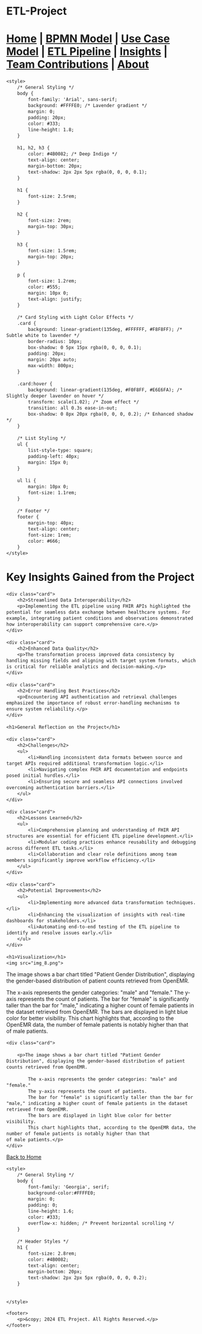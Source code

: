 # ETL-Project



[Home](index.md) | [BPMN Model](bpmn.md) | [Use Case Model](use_case.md) | [ETL Pipeline](etl_pipeline.md) | [Insights](insights.md) | [Team Contributions](team.md) | [About](about.md)
=======


<html lang="en">
<head>
    <meta charset="UTF-8">
    <meta name="viewport" content="width=device-width, initial-scale=1.0">
    <title>Project Insights</title>
   
    <style>
        /* General Styling */
        body {
            font-family: 'Arial', sans-serif;
            background: #FFFFE0; /* Lavender gradient */
            margin: 0;
            padding: 20px;
            color: #333;
            line-height: 1.8;
        }

        h1, h2, h3 {
            color: #4B0082; /* Deep Indigo */
            text-align: center;
            margin-bottom: 20px;
            text-shadow: 2px 2px 5px rgba(0, 0, 0, 0.1);
        }

        h1 {
            font-size: 2.5rem;
        }

        h2 {
            font-size: 2rem;
            margin-top: 30px;
        }

        h3 {
            font-size: 1.5rem;
            margin-top: 20px;
        }

        p {
            font-size: 1.2rem;
            color: #555;
            margin: 10px 0;
            text-align: justify;
        }

        /* Card Styling with Light Color Effects */
        .card {
            background: linear-gradient(135deg, #FFFFFF, #F8F8FF); /* Subtle white to lavender */
            border-radius: 10px;
            box-shadow: 0 5px 15px rgba(0, 0, 0, 0.1);
            padding: 20px;
            margin: 20px auto;
            max-width: 800px;
        }

        .card:hover {
            background: linear-gradient(135deg, #F0F8FF, #E6E6FA); /* Slightly deeper lavender on hover */
            transform: scale(1.02); /* Zoom effect */
            transition: all 0.3s ease-in-out;
            box-shadow: 0 8px 20px rgba(0, 0, 0, 0.2); /* Enhanced shadow */
        }

        /* List Styling */
        ul {
            list-style-type: square;
            padding-left: 40px;
            margin: 15px 0;
        }

        ul li {
            margin: 10px 0;
            font-size: 1.1rem;
        }

        /* Footer */
        footer {
            margin-top: 40px;
            text-align: center;
            font-size: 1rem;
            color: #666;
        }
    </style>
</head>
<body>
    <h1>Key Insights Gained from the Project</h1>

    <div class="card">
        <h2>Streamlined Data Interoperability</h2>
        <p>Implementing the ETL pipeline using FHIR APIs highlighted the potential for seamless data exchange between healthcare systems. For example, integrating patient conditions and observations demonstrated how interoperability can support comprehensive care.</p>
    </div>

    <div class="card">
        <h2>Enhanced Data Quality</h2>
        <p>The transformation process improved data consistency by handling missing fields and aligning with target system formats, which is critical for reliable analytics and decision-making.</p>
    </div>

    <div class="card">
        <h2>Error Handling Best Practices</h2>
        <p>Encountering API authentication and retrieval challenges emphasized the importance of robust error-handling mechanisms to ensure system reliability.</p>
    </div>

    <h1>General Reflection on the Project</h1>

    <div class="card">
        <h2>Challenges</h2>
        <ul>
            <li>Handling inconsistent data formats between source and target APIs required additional transformation logic.</li>
            <li>Navigating complex FHIR API documentation and endpoints posed initial hurdles.</li>
            <li>Ensuring secure and seamless API connections involved overcoming authentication barriers.</li>
        </ul>
    </div>

    <div class="card">
        <h2>Lessons Learned</h2>
        <ul>
            <li>Comprehensive planning and understanding of FHIR API structures are essential for efficient ETL pipeline development.</li>
            <li>Modular coding practices enhance reusability and debugging across different ETL tasks.</li>
            <li>Collaboration and clear role definitions among team members significantly improve workflow efficiency.</li>
        </ul>
    </div>

    <div class="card">
        <h2>Potential Improvements</h2>
        <ul>
            <li>Implementing more advanced data transformation techniques.</li>
            <li>Enhancing the visualization of insights with real-time dashboards for stakeholders.</li>
            <li>Automating end-to-end testing of the ETL pipeline to identify and resolve issues early.</li>
        </ul>
    </div>

    <h1>Visualization</h1>
    <img src="img_8.png">

The image shows a bar chart titled "Patient Gender Distribution", displaying the gender-based distribution of patient counts retrieved from OpenEMR.

The x-axis represents the gender categories: "male" and "female."
The y-axis represents the count of patients.
The bar for "female" is significantly taller than the bar for "male," indicating a higher count of female patients in the dataset retrieved from OpenEMR.
The bars are displayed in light blue color for better visibility.
This chart highlights that, according to the OpenEMR data, the number of female patients is notably higher than that of male patients.
    
    <div class="card">
        
        <p>The image shows a bar chart titled "Patient Gender Distribution", displaying the gender-based distribution of patient counts retrieved from OpenEMR.

            The x-axis represents the gender categories: "male" and "female."
            The y-axis represents the count of patients.
            The bar for "female" is significantly taller than the bar for "male," indicating a higher count of female patients in the dataset retrieved from OpenEMR.
            The bars are displayed in light blue color for better visibility.
            This chart highlights that, according to the OpenEMR data, the number of female patients is notably higher than that of male patients.</p>
    </div>
</body>
</html>


[Back to Home](index.md)

<html lang="en">
<head>
    <meta charset="UTF-8">
    <meta name="viewport" content="width=device-width, initial-scale=1.0">
    <title>ETL Project Overview</title>

    <style>
        /* General Styling */
        body {
            font-family: 'Georgia', serif;
            background-color:#FFFFE0; 
            margin: 0;
            padding: 0;
            line-height: 1.6;
            color: #333;
            overflow-x: hidden; /* Prevent horizontal scrolling */
        }

        /* Header Styles */
        h1 {
            font-size: 2.8rem;
            color: #4B0082;
            text-align: center;
            margin-bottom: 20px;
            text-shadow: 2px 2px 5px rgba(0, 0, 0, 0.2);
        }


    </style>
</head>
<body>


    <footer>
        <p>&copy; 2024 ETL Project. All Rights Reserved.</p>
    </footer>

</body>
</html>


